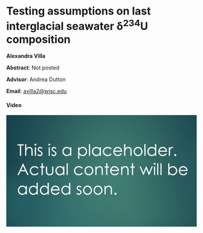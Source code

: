 #  Testing assumptions on last interglacial seawater δ<sup>234</sup>U composition

**Alexandra Villa**

**Abstract**: Not posted


**Advisor**: Andrea Dutton

**Email**: [avilla2@wisc.edu](mailto:avilla2@wisc.edu)

#### Video
[![avilla_thumb](../../img/avilla_thumb.jpg)](../../videos/avilla.mp4)
